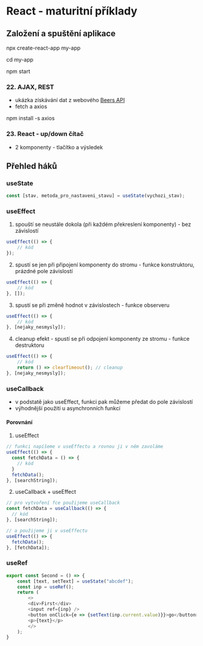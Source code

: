 # React - maturitní příklady
## Založení a spuštění aplikace
npx create-react-app my-app

cd my-app

npm start

### 22. AJAX, REST
* ukázka získávání dat z webového [Beers API](https://api.punkapi.com/v2/beers)
* fetch a axios

npm install -s axios


### 23. React - up/down čítač
* 2 komponenty - tlačítko a výsledek

## Přehled háků
### useState
```javascript
const [stav, metoda_pro_nastaveni_stavu] = useState(vychozi_stav);
```

### useEffect
1) spouští se neustále dokola (při každém překreslení komponenty) - bez závislostí
```javascript
useEffect(() => {
    // kód
});
```

2) spustí se jen při připojení komponenty do stromu - funkce konstruktoru, prázdné pole závislostí
```javascript
useEffect(() => {
    // kód
}, []);
```

3) spustí se při změně hodnot v závislostech - funkce observeru
```javascript
useEffect(() => {
    // kód
}, [nejaky_nesmysly]);
```

4) cleanup efekt - spustí se při odpojení komponenty ze stromu - funkce destruktoru
```javascript
useEffect(() => {
    // kód
    return () => clearTimeout(); // cleanup
}, [nejaky_nesmysly]);
```

### useCallback
* v podstatě jako useEffect, funkci pak můžeme předat do pole závislostí
* výhodnější použití u asynchronních funkcí
#### Porovnání
1) useEffect
```javascript
// funkci napíšeme v useEffectu a rovnou ji v něm zavoláme
useEffect(() => {
  const fetchData = () => {
    // kód
  }
  fetchData();
}, [searchString]);
```
2) useCallback + useEffect
```javascript
// pro vytvoření fce použijeme useCallback
const fetchData = useCallback(() => {
  // kód
}, [searchString]);

// a použijeme ji v useEffectu
useEffect(() => {
  fetchData();
}, [fetchData]);
```

### useRef
```javascript
export const Second = () => {
    const [text, setText] = useState("abcdef");
    const inp = useRef();
    return (
        <>
        <div>First</div>
        <input ref={inp} />
        <button onClick={e => {setText(inp.current.value)}}>go</button>
        <p>{text}</p>
        </>
    );
}
```

